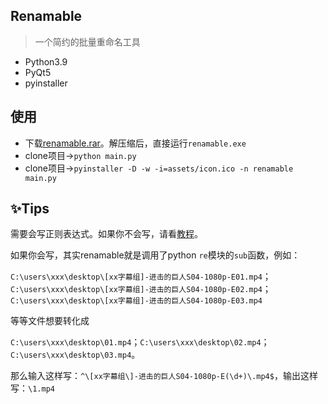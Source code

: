 ## Renamable

> 一个简约的批量重命名工具

* Python3.9
* PyQt5
* pyinstaller

## 使用

* 下载[renamable.rar](https://wws.lanzous.com/iKJRekntrdc)。解压缩后，直接运行`renamable.exe`
* clone项目->`python main.py`
* clone项目->`pyinstaller -D -w -i=assets/icon.ico -n renamable main.py`

## ✨Tips
需要会写正则表达式。如果你不会写，请看[教程](https://www.runoob.com/regexp/regexp-tutorial.html)。

如果你会写，其实renamable就是调用了python `re`模块的`sub`函数，例如：

`C:\users\xxx\desktop\[xx字幕组]-进击的巨人S04-1080p-E01.mp4`；`C:\users\xxx\desktop\[xx字幕组]-进击的巨人S04-1080p-E02.mp4`；`C:\users\xxx\desktop\[xx字幕组]-进击的巨人S04-1080p-E03.mp4`

等等文件想要转化成

`C:\users\xxx\desktop\01.mp4`；`C:\users\xxx\desktop\02.mp4`；`C:\users\xxx\desktop\03.mp4`。


那么输入这样写：`^\[xx字幕组\]-进击的巨人S04-1080p-E(\d+)\.mp4$`，输出这样写：`\1.mp4`
